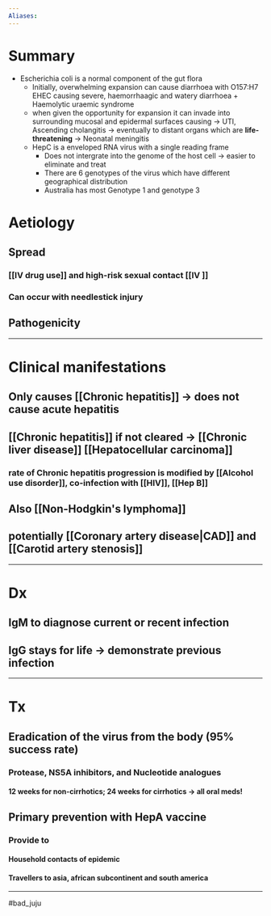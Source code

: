```yaml
---
Aliases:
---
```

# Summary
-   Escherichia coli is a normal component of the gut flora
    -   Initially, overwhelming expansion can cause diarrhoea with O157:H7 EHEC causing severe, haemorrhaagic and watery diarrhoea + Haemolytic uraemic syndrome
    -   when given the opportunity for expansion it can invade into surrounding mucosal and epidermal surfaces causing → UTI, Ascending cholangitis → eventually to distant organs which are **life-threatening** → Neonatal meningitis
    -   HepC is a enveloped RNA virus with a single reading frame
		-   Does not intergrate into the genome of the host cell -> easier to eliminate and treat 
		-   There are 6 genotypes of the virus which have different geographical distribution 
		-   Australia has most Genotype 1 and genotype 3 
	
# Aetiology
## Spread
### [[IV drug use]] and high-risk sexual contact [[IV ]]
### Can occur with needlestick injury
## Pathogenicity

---
# Clinical manifestations
## Only causes [[Chronic hepatitis]] -> does not cause acute hepatitis
## [[Chronic hepatitis]] if not cleared -> [[Chronic liver disease]] [[Hepatocellular carcinoma]]
### rate of Chronic hepatitis progression is modified by [[Alcohol use disorder]], co-infection with [[HIV]], [[Hep B]]
## Also [[Non-Hodgkin's lymphoma]]
## potentially [[Coronary artery disease|CAD]] and [[Carotid artery stenosis]] 


---
# Dx
## IgM to diagnose current or recent infection
## IgG stays for life -> demonstrate previous infection 

---
# Tx 
## Eradication of the virus from the body (95% success rate)
### Protease, NS5A inhibitors, and Nucleotide analogues
#### 12 weeks for non-cirrhotics; 24 weeks for cirrhotics -> all oral meds!
## Primary prevention with HepA vaccine 
### Provide to
#### Household contacts of epidemic
#### Travellers to asia, african subcontinent and south america



---
#bad_juju 